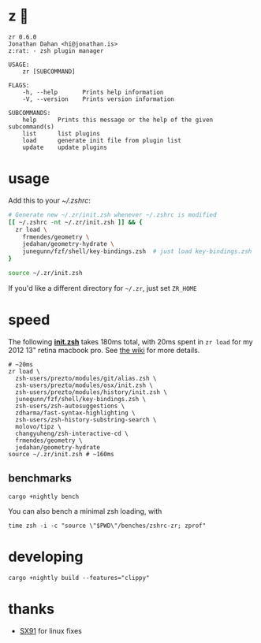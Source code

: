 # z :rat:

    zr 0.6.0
    Jonathan Dahan <hi@jonathan.is>
    z:rat: - zsh plugin manager

    USAGE:
        zr [SUBCOMMAND]

    FLAGS:
        -h, --help       Prints help information
        -V, --version    Prints version information

    SUBCOMMANDS:
        help      Prints this message or the help of the given subcommand(s)
        list      list plugins
        load      generate init file from plugin list
        update    update plugins


# usage

Add this to your *~/.zshrc*:

```zsh
# Generate new ~/.zr/init.zsh whenever ~/.zshrc is modified
[[ ~/.zshrc -nt ~/.zr/init.zsh ]] && {
  zr load \
    frmendes/geometry \
    jedahan/geometry-hydrate \
    junegunn/fzf/shell/key-bindings.zsh  # just load key-bindings.zsh
}

source ~/.zr/init.zsh
```

If you'd like a different directory for `~/.zr`, just set `ZR_HOME`

# speed

The following __[init.zsh][]__ takes 180ms total, with 20ms spent in `zr load` for my 2012 13" retina macbook pro.
See [the wiki](https://github.com/jedahan/zr/wiki) for more details.

    # ~20ms
    zr load \
      zsh-users/prezto/modules/git/alias.zsh \
      zsh-users/prezto/modules/osx/init.zsh \
      zsh-users/prezto/modules/history/init.zsh \
      junegunn/fzf/shell/key-bindings.zsh \
      zsh-users/zsh-autosuggestions \
      zdharma/fast-syntax-highlighting \
      zsh-users/zsh-history-substring-search \
      molovo/tipz \
      changyuheng/zsh-interactive-cd \
      frmendes/geometry \
      jedahan/geometry-hydrate
    source ~/.zr/init.zsh # ~160ms

## benchmarks

    cargo +nightly bench

You can also bench a minimal zsh loading, with

    time zsh -i -c "source \"$PWD\"/benches/zshrc-zr; zprof"

# developing

    cargo +nightly build --features="clippy"

[init.zsh]: https://github.com/jedahan/dotfiles/blob/master/.zshrc

# thanks

- [SX91](https://github.com/SX91) for linux fixes
